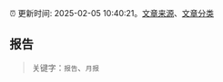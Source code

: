 :alarm_clock: 更新时间: 2025-02-05 10:40:21。[文章来源](/README.md)、[文章分类](/TAGS.md)

## 报告


> 关键字：`报告`、`月报`



